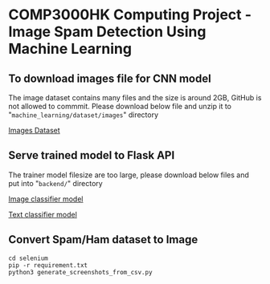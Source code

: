 # COMP3000HK Computing Project - Image Spam Detection Using Machine Learning

## To download images file for CNN model
The image dataset contains many files and the size is around 2GB, GitHub is not allowed to commmit.
Please download below file and unzip it to "`machine_learning/dataset/images`" directory

[Images Dataset](https://liveplymouthac-my.sharepoint.com/:u:/g/personal/ho_t_lo_students_plymouth_ac_uk/EV5c66JVexpGkSnP8jbYPPQBs5l3DWB7JMsc2gToVJpNUQ?e=VpodKX)

## Serve trained model to Flask API
The trainer model filesize are too large, please download below files and put into "`backend/`" directory

[Image classifier model](https://liveplymouthac-my.sharepoint.com/:u:/g/personal/ho_t_lo_students_plymouth_ac_uk/ERKb3uKSMrRFtOZ7rAb3C4ABSC0WQtnKlGJ24NqFbm3ulA?e=nO5tvz)

[Text classifier model](https://liveplymouthac-my.sharepoint.com/:u:/g/personal/ho_t_lo_students_plymouth_ac_uk/EUMSdP8QOIJIgiNXamcAYcQBs5671__3tHWXA-arO9I1_Q?e=OErf3A)

## Convert Spam/Ham dataset to Image
```
cd selenium
pip -r requirement.txt
python3 generate_screenshots_from_csv.py
```